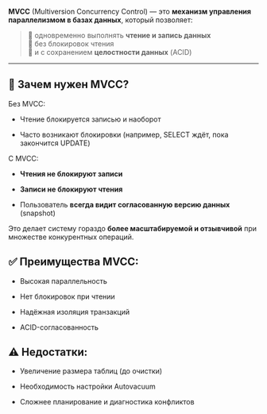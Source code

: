 **MVCC** (Multiversion Concurrency Control) — это **механизм управления параллелизмом в базах данных**, который позволяет:

> 🔸 одновременно выполнять **чтение и запись данных**  
> 🔸 без блокировок чтения  
> 🔸 и с сохранением **целостности данных** (ACID)

---

## 🔧 Зачем нужен MVCC?

Без MVCC:

- Чтение блокируется записью и наоборот
    
- Часто возникают блокировки (например, SELECT ждёт, пока закончится UPDATE)
    

С MVCC:

- **Чтения не блокируют записи**
    
- **Записи не блокируют чтения**
    
- Пользователь **всегда видит согласованную версию данных** (snapshot)
    

Это делает систему гораздо **более масштабируемой и отзывчивой** при множестве конкурентных операций.

## ✅ Преимущества MVCC:

- Высокая параллельность
    
- Нет блокировок при чтении
    
- Надёжная изоляция транзакций
    
- ACID-согласованность
    

## ⚠️ Недостатки:

- Увеличение размера таблиц (до очистки)
    
- Необходимость настройки Autovacuum
    
- Сложнее планирование и диагностика конфликтов